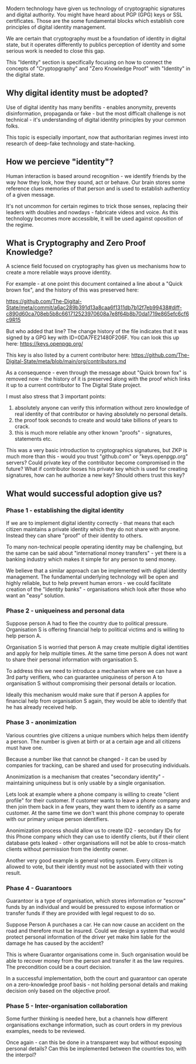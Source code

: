 Modern technology have given us technology of cryptographic signatures and digital authority. You might have heard about PGP (GPG) keys or SSL certificates. Those are the some fundamental blocks which establish core principles of digital identity management.

We are certain that cryptography must be a foundation of identity in digital state, but it operates differently to publics perception of identity and some serious work is needed to close this gap.

This "Identity" section is specifically focusing on how to connect the concepts of "Cryptopgraphy" and "Zero Knowledge Proof" with "Identity" in the digital state.

## Why digital identity must be adopted?

Use of digital identity has many benifits - enables anonymity, prevents disinformation, propaganda or fake - but the most difficalt challenge is not technical - it's understanding of digital identity principles by your common folks.

This topic is especially important, now that authoritarian regimes invest into research of deep-fake technology and state-hacking.

## How we percieve "identity"?

Human interaction is based around recognition - we identify friends by the way how they look, how they sound, act or behave. Our brain stores some reference clues memories of that person and is used to establish authenticy of a given message.

It's not uncommon for certain regimes to trick those senses, replacing their leaders with doubles and nowdays - fabricate videos and voice. As this technology becomes more accessible, it will be used against oposition of the regime.

## What is Cryptography and Zero Proof Knowledge?

A science field focused on cryptography has given us mechanisms how to create a more reliable ways proove identity.

For example - at one point this document contained a line about a "Quick brown fox", and the history of this was preserved here:

https://github.com/The-Digital-State/meta/commit/a6ac289b391d13a8caa6f1311db7b12f7eb99438#diff-c890d60ca708eb5b8c661712523970608a7e8f64b8b70da1719e865efc6cf6c9R15

But who added that line? The change history of the file indicates that it was signed by a GPG key with ID=0DA7FE21480F206F. You can look this up here: https://keys.openpgp.org/

This key is also listed by a current contributor here: https://github.com/The-Digital-State/meta/blob/main/org/contributors.md

As a consequence - even through the message about "Quick brown fox" is removed now - the history of it is preserved along with the proof which links it up to a current contributor to The Digital State project.

I must also stress that 3 important points:
1. absolutely anyone can verify this information without zero knowledge of real identity of that contributor or having absolutely no personal details. 
2. the proof took seconds to create and would take billions of years to crack.
3. this is much more reliable any other known "proofs" - signatures, statements etc.

This was a very basic introduction to cryptographics signatures, but ZKP is much more than this - would you trust "github.com" or "keys.openpgp.org" servers? Could private key of the contributor become compromised in the future? What if contributor looses his private key which is used for creating signatures, how can he authorize a new key? Should others trust this key?

## What would successful adoption give us?

### Phase 1 - establishing the digital identity

If we are to implement digital identity correctly - that means that each citizen maintains a private identity which they do not share with anyone. Instead they can share "proof" of their identity to others.

To many non-technical people operating identity may be challenging, but the same can be said about "international money transfers" - yet there is a banking industry which makes it simple for any person to send money.

We believe that a similar approach can be implemented with digital identity management. The fundamental underlying technology will be open and highly reliable, but to help prevent human errors - we could facilitate creation of the "Identity banks" - organisations which look after those who want an "easy" solution.

### Phase 2 - uniqueiness and personal data

Suppose person A had to flee the country due to political pressure. Organisation S is offering financial help to political victims and is willing to help person A. 

Organisation S is worried that person A may create multiple digital identities and apply for help multiple times. At the same time person A does not want to share their personal information with organisation S.

To address this we need to introduce a mechanism where we can have a 3rd party verifiers, who can guarantee uniquiness of person A to organisation S without compromising their personal details or location.

Ideally this mechanism would make sure that if person A applies for financial help from organisation S again, they would be able to identify that he has already received help.

### Phase 3 - anonimization

Various countries give citizens a unique numbers which helps them identify a person. The number is given at birth or at a certain age and all citizens must have one.

Because a number like that cannot be changed - it can be used by companies for tracking, can be shared and used for prosecuting individuals.

Anonimization is a mechanism that creates "secondary identity" - maintaining uniquiness but is only usable by a single organisation.

Lets look at example where a phone company is willing to create "client profile" for their customer. If customer wants to leave a phone company and then join them back in a few years, they want them to identify as a same customer. At the same time we don't want this phone compnay to operate with our primary unique person identifiers.

Anonimization process should allow us to create ID2 - secondary IDs for this Phone company which they can use to identify clients, but if their client database gets leaked - other organisations will not be able to cross-match clients without permission from the identity owner.

Another very good example is general voting system. Every citizen is allowed to vote, but their identity must not be associated with their voting result.

### Phase 4 - Guarantoors

Guarantoor is a type of organisation, which stores information or "escrow" funds by an individual and would be pressured to expose information or transfer funds if they are provided with legal request to do so.

Suppose Person A purchases a car. He can now cause an accident on the road and therefore must be insured. Could we design a system that would protect personal information of the driver yet make him liable for the damage he has caused by the accident?

This is where Guarantor organisations come in. Such organisation would be able to recover money from the person and transfer it as the law requires. The precondition could be a court decision.

In a successful implementation, both the court and guarantoor can operate on a zero-knowledge proof basis - not holding personal details and making decision only based on the objective proof.

### Phase 5 - Inter-organisation collaboration

Some further thinking is needed here, but a channels how different organisations exchange information, such as court orders in my previous examples, needs to be reviewed.

Once again - can this be done in a transparent way but without exposing personal details? Can this be implemented between the countries too, with the interpol?







